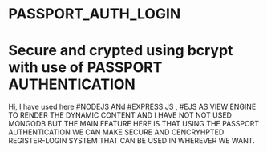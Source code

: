 # PASSPORT_AUTH_LOGIN
# Secure and crypted using bcrypt with use of PASSPORT AUTHENTICATION 
Hi, I have used here #NODEJS ANd #EXPRESS.JS , #EJS AS VIEW ENGINE TO RENDER THE DYNAMIC CONTENT
AND I HAVE NOT NOT USED MONGODB BUT THE MAIN FEATURE HERE IS THAT USING THE PASSPORT AUTHENTICATION WE CAN MAKE SECURE AND CENCRYHPTED REGISTER-LOGIN 
SYSTEM THAT CAN BE USED IN WHEREVER WE WANT.
